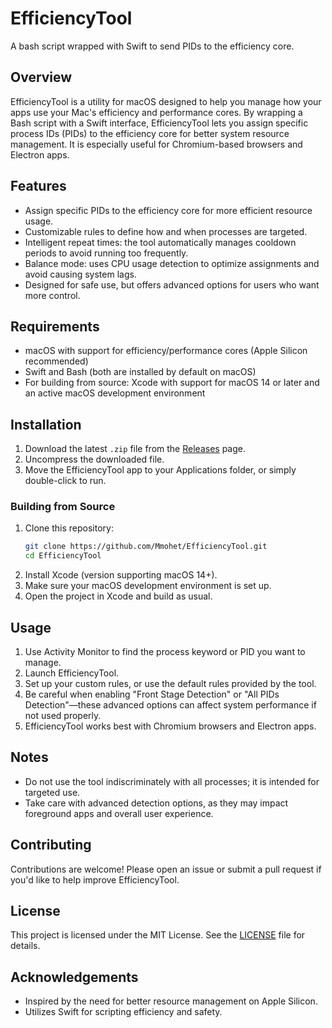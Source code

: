 # EfficiencyTool

A bash script wrapped with Swift to send PIDs to the efficiency core.

## Overview

EfficiencyTool is a utility for macOS designed to help you manage how your apps use your Mac's efficiency and performance cores. By wrapping a Bash script with a Swift interface, EfficiencyTool lets you assign specific process IDs (PIDs) to the efficiency core for better system resource management. It is especially useful for Chromium-based browsers and Electron apps.

## Features

- Assign specific PIDs to the efficiency core for more efficient resource usage.
- Customizable rules to define how and when processes are targeted.
- Intelligent repeat times: the tool automatically manages cooldown periods to avoid running too frequently.
- Balance mode: uses CPU usage detection to optimize assignments and avoid causing system lags.
- Designed for safe use, but offers advanced options for users who want more control.

## Requirements

- macOS with support for efficiency/performance cores (Apple Silicon recommended)
- Swift and Bash (both are installed by default on macOS)
- For building from source: Xcode with support for macOS 14 or later and an active macOS development environment

## Installation

1. Download the latest `.zip` file from the [Releases](https://github.com/Mmohet/EfficiencyTool/releases) page.
2. Uncompress the downloaded file.
3. Move the EfficiencyTool app to your Applications folder, or simply double-click to run.

### Building from Source

1. Clone this repository:
   ```bash
   git clone https://github.com/Mmohet/EfficiencyTool.git
   cd EfficiencyTool
   ```
2. Install Xcode (version supporting macOS 14+).
3. Make sure your macOS development environment is set up.
4. Open the project in Xcode and build as usual.

## Usage

1. Use Activity Monitor to find the process keyword or PID you want to manage.
2. Launch EfficiencyTool.
3. Set up your custom rules, or use the default rules provided by the tool.
4. Be careful when enabling "Front Stage Detection" or "All PIDs Detection"—these advanced options can affect system performance if not used properly.
5. EfficiencyTool works best with Chromium browsers and Electron apps.

## Notes

- Do not use the tool indiscriminately with all processes; it is intended for targeted use.
- Take care with advanced detection options, as they may impact foreground apps and overall user experience.

## Contributing

Contributions are welcome! Please open an issue or submit a pull request if you'd like to help improve EfficiencyTool.

## License

This project is licensed under the MIT License. See the [LICENSE](LICENSE) file for details.

## Acknowledgements

- Inspired by the need for better resource management on Apple Silicon.
- Utilizes Swift for scripting efficiency and safety.
